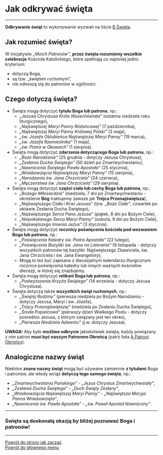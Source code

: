 # Jak odkrywać święta
---

**Odkrywanie świąt** to wykonywanie wyzwań na liście [<span class="status status-list"><span class="status status-white">B</span> Święta</span>](swieta_ex.md).

## Jak rozumieć święta?
W inicjatywie _„Moich Patronów”_, **przez święta rozumiemy wszelkie celebracje** Kościoła Katolickiego, które spełniają co najmniej jedno kryterium:
- dotyczą Boga,
- są tzw. „świętem ruchomym”,
- nie odnoszą się do patronów w ogólności.

## Czego dotyczą święta?
- Święta mogą dotyczyć **tytułu Boga lub patrona**, np.:
  - _„Jezusa Chrystusa Króla Wszechświata”_ (ostatnia niedziela roku liturgicznego),
  - _„Najświętszej Maryi Panny Różańcowej”_ (7 października),
  - _„Najświętszej Maryi Panny Królowej Polski”_ (3 maja),
  - _„św. Józefa Oblubieńca Najświętszej Maryi Panny”_ (19 marca),
  - _„św. Józefa Rzemieślnika”_ (1 maja),
  - _„św. Piotra w Okowach”_ (1 sierpnia).
- Święta mogą dotyczyć **zdarzenia dotyczącego Boga lub patrona**, np.:
  - _„Boże Narodzenie”_ (25 grudnia - dotyczy Jezusa Chrystusa),
  - _„Zesłania Ducha Świętego”_ (50 dzień po Zmartwychwstaniu),
  - _„Nawrócenia Świętego Pawła Apostoła”_ (25 stycznia),
  - _„Wniebowzięcia Najświętszej Maryi Panny”_ (15 sierpnia),
  - _„Narodzenia św. Jana Chrzciciela”_ (24 czerwca),
  - _„Męczeństwa św. Jana Chrzciciela”_ (29 sierpnia).
- Święta mogą dotyczyć **części ciała lub cechy Boga lub patrona**, np.:
  - _„Bożego Miłosierdzia”_ (niedziela, 7 dni po Zmartwychwstaniu - określenie **Bóg** traktujemy zawsze jak **Trójca Przenajświętsza**),
  - _„Najświętszego Ciała i Krwi Jezusa”_ (tzw. _„Boże Ciało”_, czwartek po oktawie Zesłania Ducha Świętego),
  - _„Najświętszego Serca Pana Jezusa”_ (piątek, 8 dni po Bożym Ciele),
  - _„Niepokalanego Serca Maryi Panny”_ (sobota, 9 dni po Bożym Ciele),
  - _„Najświętszego Imienia Jezus”_ (3 stycznia).
- Święta mogą dotyczyć **rocznicy poświęcenia kościoła pod wezwaniem Boga lub patrona**, np.:
  - _„Poświęcenia Katedry św. Piotra Apostoła”_ (22 lutego),
  - _„Poświęcenia Bazyliki św. Jana na Lateranie”_ (9 listopada - dotyczy wszystkich patronów tej bazyliki: Najświętszego Zbawiciela, św. Jana Chrzciciela i św. Jana Ewangelisty),
  - Mogą to też być zapisane z diecezjalnym kalendarzu liturgicznym rocznice poświęcenia katedry lub innych ważnych kościołów diecezji, w której się znajdujemy.
- Święta mogą dotyczyć **relikwii Boga lub patrona**, np.:
  - _„Podwyższenia Krzyża Świętego”_ (14 września - dotyczy Jezusa Chrystusa).
- Święta dotyczą także **wszystkich świąt ruchomych**, np.:
  - _„Świętej Rodziny”_ (pierwsza niedziela po Bożym Narodzeniu - dotyczy Jezusa, Maryi i św. Józefa),
  - _„Trójcy Przenajświętszej”_ (niedziela po Zesłaniu Ducha Świętego),
  - _„Środa Popielcowa”_ (pierwszy dzień Wielkiego Postu - dotyczy pośrednio Jezusa, z którym związany jest ten okres),
  - _„Pierwsza Niedziela Adwentu”_ (j.w. dotyczy Jezusa).

**UWAGA**! Aby było **możliwe odkrycie** jakiekolwiek święta, każdy powiązany z nim patron **musi być naszym Patronem Obrońcą** (patrz lista [<span class="status status-list"><span class="status status-blue">A</span> Patroni Obrońcy</span>](patroni_obroncy_ex.md)).

## Analogiczne nazwy świąt
Niektóre **znane nazwy świąt** mogą być używane zamiennie **z tytułami** Boga i patronów, ale wtedy wciąż **dotyczą tego samego święta**, np.:
  - _„Zmartwychwstania Pańskiego”_ - _„Jezus Chrystus Zmartwychwstały”_,
  - _„Zesłania Ducha Świętego”_ - _„Duch Święty Zesłany”_,
  - _„Wniebowzięcia Najświętszej Maryi Panny”_ - _„Najświętsza Maryja Panna Wniebowzięta”_,
  - _„Nawrócenia św. Pawła Apostoła”_ - _„św. Paweł Apostoł Nawrócony”_.

---
### Święta są doskonałą okazją by bliżej poznawać Boga i patronów!

---
[Powrót do strony jak zacząć](jak_zaczac_ex.md#jak-zaczac-swieta)  
[Powrót do głównego menu](index.md)
